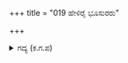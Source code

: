 +++
title = "019 ಹೇಳಿರೈ ಭೂಸುರರು"

+++

<details><summary>ಗದ್ಯ (ಕ.ಗ.ಪ) </summary>

19. ' ಮರದ ಮೇಲೆ ಹಣ್ಣನ್ನಿರಿಸುವ ಉಪಾಯವನ್ನು ನೀವು ಯಾರಾದರೂ ಹೇಳುವಿರ ಎಂದು  ಬ್ರಾಹಣರನ್ನು  ಮತ್ತು ಮುನಿಗಳನ್ನೂ  ವಿನಂತಿಸಿದಾಗ, ಧೌಮ್ಯರು ನಸುನಕ್ಕು - 'ಇದನ್ನು ಹೇಳಲು ನಮ್ಮಿಂದ ಸಾಧ್ಯವಿಲ್ಲ. ನಿಮ್ಮನ್ನು ಕಾಪಾಡುವ ಶ್ರೀಕೃಷ್ಣನೇ ಬಲ್ಲನು. ತಡಮಾಡದೆ ಆ ಮಹಾತ್ಮನನ್ನು ಧ್ಯಾನಿಸು' ಎಂದರು.
</details>
